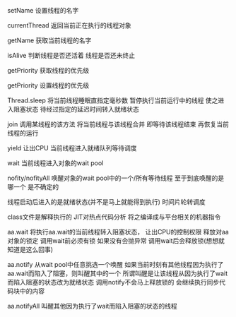 setName 设置线程的名字 

currentThread 返回当前正在执行的线程对象

getName 获取当前线程的名字

isAlive 判断线程是否还活着 线程是否还未终止

getPriority 获取线程的优先级

getPriority 设置线程的优先级

Thread.sleep 将当前线程睡眠直指定毫秒数
暂停执行当前运行中的线程 使之进入阻塞状态 待经过指定的延迟时间转入就绪状态

join 调用某线程的该方法 将当前线程与该线程合并 即等待该线程结束 再恢复当前线程的运行

yield 让出CPU 当前线程进入就绪队列等待调度

wait 当前线程进入对象的wait pool

nofity/nofityAll 唤醒对象的wait pool中的一个/所有等待线程
至于到底唤醒的是哪一个 是不确定的 

线程启动后进入的是就绪状态(并不是马上就能得到执行) 
时间片轮转调度





class文件是解释执行的 JIT对热点代码分析 将之编译成与平台相关的机器指令

aa.wait 
将执行aa.wait的当前线程转入阻塞状态， 让出CPU的控制权限 释放对aa对象的锁定
调用wait前必须有锁 如果没有会抛异常 调用wait后会释放锁(想想就知道是这么回事)

aa.notify 
从wait pool中任意挑选一个唤醒
如果当前时刻有其他线程因为执行了aa.wait而陷入了阻塞，则叫醒其中的一个
所谓叫醒是让该线程从因为执行了wait而陷入阻塞的状态改为就绪状态
调用notify不会马上释放锁的 会继续执行同步代码块中的内容


aa.notifyAll
叫醒其他因为执行了wait而陷入阻塞的状态的线程
